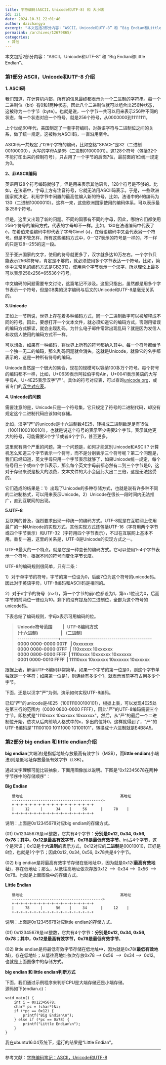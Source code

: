 ```yaml
---
title: 字符编码(ASCII，Unicode和UTF-8) 和 大小端
id: 121
date: 2024-10-31 22:01:40
author: daichangya
excerpt: "本文包括2部分内容：“ASCII，Unicode和UTF-8” 和 “Big Endian和Little Endian”。第1部分 ASCII，Unicode和UTF-8 介绍1. ASCII码我们知道，在计算机内部，所有的信息最终都表示为一个二进制的字符串。每一个二进制位（bit）有0和1两种状态，因此八个二进制位就可以组合出256种状态，这被称为一个字节（byte）。也"
permalink: /archives/12679865/
categories:
 - 其他
---
```


本文包括2部分内容：“ASCII，Unicode和UTF-8” 和 “Big Endian和Little Endian”。

### 第1部分 ASCII，Unicode和UTF-8 介绍

**1\. ASCII码**

我们知道，在计算机内部，所有的信息最终都表示为一个二进制的字符串。每一个二进制位（bit）有0和1两种状态，因此八个二进制位就可以组合出256种状态，这被称为一个字节（byte）。也就是说，一个字节一共可以用来表示256种不同的状态，每一个状态对应一个符号，就是256个符号，从0000000到11111111。

上个世纪60年代，美国制定了一套字符编码，对英语字符与二进制位之间的关系，做了统一规定。这被称为ASCII码，一直沿用至今。

ASCII码一共规定了128个字符的编码，比如空格"SPACE"是32（二进制00100000），大写的字母A是65（二进制01000001）。这128个符号（包括32个不能打印出来的控制符号），只占用了一个字节的后面7位，最前面的1位统一规定为0。

**2、非ASCII编码**

英语用128个符号编码就够了，但是用来表示其他语言，128个符号是不够的。比如，在法语中，字母上方有注音符号，它就无法用ASCII码表示。于是，一些欧洲国家就决定，利用字节中闲置的最高位编入新的符号。比如，法语中的é的编码为130（二进制10000010）。这样一来，这些欧洲国家使用的编码体系，可以表示最多256个符号。

但是，这里又出现了新的问题。不同的国家有不同的字母，因此，哪怕它们都使用256个符号的编码方式，代表的字母却不一样。比如，130在法语编码中代表了é，在希伯来语编码中却代表了字母Gimel (ג)，在俄语编码中又会代表另一个符号。但是不管怎样，所有这些编码方式中，0--127表示的符号是一样的，不一样的只是128--255的这一段。

至于亚洲国家的文字，使用的符号就更多了，汉字就多达10万左右。一个字节只能表示256种符号，肯定是不够的，就必须使用多个字节表达一个符号。比如，简体中文常见的编码方式是GB2312，使用两个字节表示一个汉字，所以理论上最多可以表示256x256=65536个符号。

中文编码的问题需要专文讨论，这篇笔记不涉及。这里只指出，虽然都是用多个字节表示一个符号，但是GB类的汉字编码与后文的Unicode和UTF-8是毫无关系的。

**3.Unicode**

正如上一节所说，世界上存在着多种编码方式，同一个二进制数字可以被解释成不同的符号。因此，要想打开一个文本文件，就必须知道它的编码方式，否则用错误的编码方式解读，就会出现乱码。为什么电子邮件常常出现乱码？就是因为发信人和收信人使用的编码方式不一样。

可以想象，如果有一种编码，将世界上所有的符号都纳入其中。每一个符号都给予一个独一无二的编码，那么乱码问题就会消失。这就是Unicode，就像它的名字都表示的，这是一种所有符号的编码。

Unicode当然是一个很大的集合，现在的规模可以容纳100多万个符号。每个符号的编码都不一样，比如，U+0639表示阿拉伯字母Ain，U+0041表示英语的大写字母A，U+4E25表示汉字"严"。具体的符号对应表，可以查询[unicode.org](http://www.unicode.org/)，或者专门的[汉字对应表](http://www.chi2ko.com/tool/CJK.htm)。

**4\. Unicode的问题**

需要注意的是，Unicode只是一个符号集，它只规定了符号的二进制代码，却没有规定这个二进制代码应该如何存储。

比如，汉字"严"的unicode是十六进制数4E25，转换成二进制数足足有15位（100111000100101），也就是说这个符号的表示至少需要2个字节。表示其他更大的符号，可能需要3个字节或者4个字节，甚至更多。 

这里就有两个严重的问题，第一个问题是，如何才能区别Unicode和ASCII？计算机怎么知道三个字节表示一个符号，而不是分别表示三个符号呢？第二个问题是，我们已经知道，英文字母只用一个字节表示就够了，如果Unicode统一规定，每个符号用三个或四个字节表示，那么每个英文字母前都必然有二到三个字节是0，这对于存储来说是极大的浪费，文本文件的大小会因此大出二三倍，这是无法接受的。

它们造成的结果是：1）出现了Unicode的多种存储方式，也就是说有许多种不同的二进制格式，可以用来表示Unicode。2）Unicode在很长一段时间内无法推广，直到互联网的出现。

**5.UTF-8**

互联网的普及，强烈要求出现一种统一的编码方式。UTF-8就是在互联网上使用最广的一种Unicode的实现方式。其他实现方式还包括UTF-16（字符用两个字节或四个字节表示）和UTF-32（字符用四个字节表示），不过在互联网上基本不用。重复一遍，这里的关系是，UTF-8是Unicode的实现方式之一。 

UTF-8最大的一个特点，就是它是一种变长的编码方式。它可以使用1~4个字节表示一个符号，根据不同的符号而变化字节长度。

UTF-8的编码规则很简单，只有二条：

1）对于单字节的符号，字节的第一位设为0，后面7位为这个符号的unicode码。因此对于英语字母，UTF-8编码和ASCII码是相同的。

2）对于n字节的符号（n>1），第一个字节的前n位都设为1，第n+1位设为0，后面字节的前两位一律设为10。剩下的没有提及的二进制位，全部为这个符号的unicode码。

下表总结了编码规则，字母x表示可用编码的位。

> **Unicode符号范围          |   UTF-8编码方式  
> (十六进制)                      | （二进制）  
> --------------------+---------------------------------------------  
> 0000 0000-0000 007F   | 0xxxxxxx  
> 0000 0080-0000 07FF   | 110xxxxx 10xxxxxx  
> 0000 0800-0000 FFFF  | 1110xxxx 10xxxxxx 10xxxxxx  
> 0001 0000-0010 FFFF  | 11110xxx 10xxxxxx 10xxxxxx 10xxxxxx**

跟据上表，解读UTF-8编码非常简单。如果一个字节的第一位是0，则这个字节单独就是一个字符；如果第一位是1，则连续有多少个1，就表示当前字符占用多少个字节。

下面，还是以汉字"严"为例，演示如何实现UTF-8编码。

已知"严"的unicode是4E25（100111000100101），根据上表，可以发现4E25处在第三行的范围内（0000 0800-0000 FFFF），因此"严"的UTF-8编码需要三个字节，即格式是"1110xxxx 10xxxxxx 10xxxxxx"。然后，从"严"的最后一个二进制位开始，依次从后向前填入格式中的x，多出的位补0。这样就得到了，"严"的UTF-8编码是"11100100 10111000 10100101"，转换成十六进制就是E4B8A5。

### 第2部分 big endian 和 little endian介绍

**big endian**(大端法)是指低地址存放最高有效字节（MSB），而**little endian**(小端法)则是低地址存放最低有效字节（LSB）。

通过文字理解可能比较抽象，下面用图像加以说明。下图是“0x12345678在两种字节序中的存储顺序”：

**Big Endian**

```
   低地址                                            高地址
   ----------------------------------------->
   +-+-+-+-+-+-+-+-+-+-+-+-+-+-+-+-+-+-+
   |     12     |      34    |     56      |     78    |   
   +-+-+-+-+-+-+-+-+-+-+-+-+-+-+-+-+-+-+
```

说明：上面是0x12345678对应big endian的存储方式。

(01) 0x12345678是int整数，它共有4个字节：**分别是0x12, 0x34, 0x56, 0x78；其中，0x12是最高有效字节，0x78是最低有效字节**。int占4个字节，这个是常识；0x12是**十六进制**的表示方式，0x12对应的**二进制**是00010010，正好是8位，也就是1个字节；因此0x12, 0x34, 0x56, 0x78共是4个字节。

(02) big endian是将最高有效字节存储在低地址中，因为就是0x12(**最高有效地址**)，存在低地址；那么，从低往高地址依次存放0x12  -->  0x34 -->  0x56  --> 0x78。也就是上面图像中的存储方式。

**Little Endian**

```
   低地址                                            高地址
   ----------------------------------------->
   +-+-+-+-+-+-+-+-+-+-+-+-+-+-+-+-+-+-+
   |     78     |      56    |     34      |     12    |   
   +-+-+-+-+-+-+-+-+-+-+-+-+-+-+-+-+-+-+
```

说明：上面是0x12345678对应little endian的存储方式。

(01) 0x12345678是int整数，它共有4个字节：**分别是0x12, 0x34, 0x56, 0x78；其中，0x12是最高有效字节，0x78是最低有效字节**。

(02) little endian是将最低有效字节存储在低地址中，因为就是0x78(**最低有效地址**)，存在低地址；从低往高地址依次存放0x78 --> 0x56  -->  0x34 -->  0x12。也就是上面图像中的存储方式。 

**big endian 和 little endian判断方式**

下面，我们通过示例程序来判断CPU是大端存储还是小端存储。  
源码如下(endian.c)：

```
void main() {
    int i = 0x12345678;
    char* pc = (char*)&i;
    if (*pc == 0x12) {
        printf("Big Endian\n");
    } else if (*pc == 0x78) {
        printf("Little Endian\n");
    }   
}
```

我在ubuntu16.04系统下，运行的结果是“Little Endian”。

* * *

参考文献：[字符编码笔记：ASCII，Unicode和UTF-8](http://www.ruanyifeng.com/blog/2007/10/ascii_unicode_and_utf-8.html)
